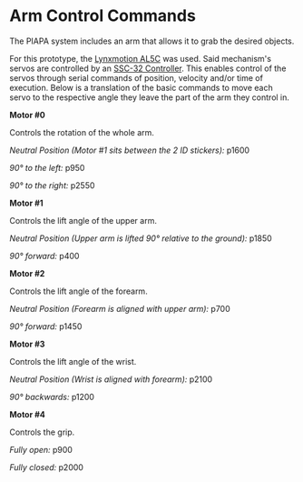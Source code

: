 # Arm Control Commands

The PIAPA system includes an arm that allows it to grab the desired objects.

For this prototype, the [Lynxmotion AL5C](https://www.researchgate.net/publication/47697116/figure/fig2/AS:320350953984001@1453389027027/AL5C-arm-from-Lynxmotion-Inc-8.png) was used. Said mechanism's servos are controlled by an [SSC-32 Controller](https://www.robotshop.com/media/files/pdf2/lynxmotion_ssc-32u_usb_user_guide.pdf). This enables control of the servos through serial commands of position, velocity and/or time of execution. Below is a translation of the basic commands to move each servo to the respective angle they leave the part of the arm they control in.

**Motor #0**

Controls the rotation of the whole arm.

*Neutral Position (Motor #1 sits between the 2 ID stickers):* p1600 

*90° to the left:* p950

*90° to the right:* p2550

**Motor #1**

Controls the lift angle of the upper arm.

*Neutral Position (Upper arm is lifted 90° relative to the ground):* p1850

*90° forward:* p400

**Motor #2**

Controls the lift angle of the forearm.

*Neutral Position (Forearm is aligned with upper arm):* p700

*90° forward:* p1450

**Motor #3**

Controls the lift angle of the wrist.

*Neutral Position (Wrist is aligned with forearm):* p2100

*90° backwards:* p1200

**Motor #4**

Controls the grip.

*Fully open:* p900

*Fully closed:* p2000
